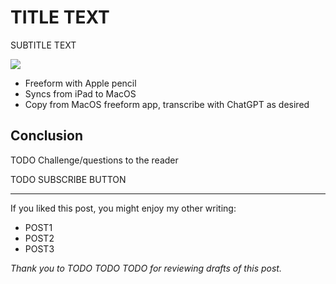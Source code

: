 <!------------------------- REFERENCE LINKS BLOCK ----------------------------------->
[TODO]: some-link
<!----------------------- END REFERENCE LINKS BLOCK --------------------------------->

TITLE TEXT
===============
SUBTITLE TEXT

![](./images/image.png)

- Freeform with Apple pencil
- Syncs from iPad to MacOS
- Copy from MacOS freeform app, transcribe with ChatGPT as desired

Conclusion
----------
TODO Challenge/questions to the reader

TODO SUBSCRIBE BUTTON

-----------

If you liked this post, you might enjoy my other writing:

- POST1
- POST2
- POST3

_Thank you to TODO TODO TODO for reviewing drafts of this post._

<!------------------ IG POST DESCRIPTION --------------------->
<!--
TODO

🐒 Full article at link in bio.
-->
